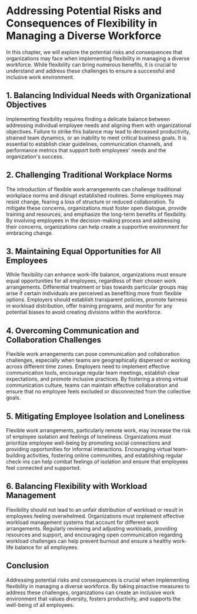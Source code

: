 Addressing Potential Risks and Consequences of Flexibility in Managing a Diverse Workforce
========================================================================================================

In this chapter, we will explore the potential risks and consequences that organizations may face when implementing flexibility in managing a diverse workforce. While flexibility can bring numerous benefits, it is crucial to understand and address these challenges to ensure a successful and inclusive work environment.

1\. Balancing Individual Needs with Organizational Objectives
------------------------------------------------------------

Implementing flexibility requires finding a delicate balance between addressing individual employee needs and aligning them with organizational objectives. Failure to strike this balance may lead to decreased productivity, strained team dynamics, or an inability to meet critical business goals. It is essential to establish clear guidelines, communication channels, and performance metrics that support both employees' needs and the organization's success.

2\. Challenging Traditional Workplace Norms
------------------------------------------

The introduction of flexible work arrangements can challenge traditional workplace norms and disrupt established routines. Some employees may resist change, fearing a loss of structure or reduced collaboration. To mitigate these concerns, organizations must foster open dialogue, provide training and resources, and emphasize the long-term benefits of flexibility. By involving employees in the decision-making process and addressing their concerns, organizations can help create a supportive environment for embracing change.

3\. Maintaining Equal Opportunities for All Employees
----------------------------------------------------

While flexibility can enhance work-life balance, organizations must ensure equal opportunities for all employees, regardless of their chosen work arrangements. Differential treatment or bias towards particular groups may arise if certain individuals are perceived as benefiting more from flexible options. Employers should establish transparent policies, promote fairness in workload distribution, offer training programs, and monitor for any potential biases to avoid creating divisions within the workforce.

4\. Overcoming Communication and Collaboration Challenges
--------------------------------------------------------

Flexible work arrangements can pose communication and collaboration challenges, especially when teams are geographically dispersed or working across different time zones. Employers need to implement effective communication tools, encourage regular team meetings, establish clear expectations, and promote inclusive practices. By fostering a strong virtual communication culture, teams can maintain effective collaboration and ensure that no employee feels excluded or disconnected from the collective goals.

5\. Mitigating Employee Isolation and Loneliness
-----------------------------------------------

Flexible work arrangements, particularly remote work, may increase the risk of employee isolation and feelings of loneliness. Organizations must prioritize employee well-being by promoting social connections and providing opportunities for informal interactions. Encouraging virtual team-building activities, fostering online communities, and establishing regular check-ins can help combat feelings of isolation and ensure that employees feel connected and supported.

6\. Balancing Flexibility with Workload Management
-------------------------------------------------

Flexibility should not lead to an unfair distribution of workload or result in employees feeling overwhelmed. Organizations must implement effective workload management systems that account for different work arrangements. Regularly reviewing and adjusting workloads, providing resources and support, and encouraging open communication regarding workload challenges can help prevent burnout and ensure a healthy work-life balance for all employees.

Conclusion
----------

Addressing potential risks and consequences is crucial when implementing flexibility in managing a diverse workforce. By taking proactive measures to address these challenges, organizations can create an inclusive work environment that values diversity, fosters productivity, and supports the well-being of all employees.
